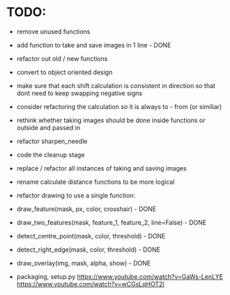 # TODO:

- remove unused functions
- add function to take and save images in 1 line - DONE
- refactor out old / new functions
- convert to object oriented design
- make sure that each shift calculation is consistent in direction so that dont need to keep swapping negative signs
- consider refactoring the calculation so it is always to - from (or similiar)
- rethink whether taking images should be done inside functions or outside and passed in

- refactor sharpen_needle
- code the cleanup stage

- replace / refactor all instances of taking and saving images
- rename calculate distance functions to be more logical

- refactor drawing to use a single function: 
- draw_feature(mask, px, color, crosshair) - DONE
- draw_two_features(mask, feature_1, feature_2, line=False) - DONE
- detect_centre_point(mask, color, threshold) - DONE
- detect_right_edge(mask, color, threshold) - DONE
- draw_overlay(img, mask, alpha, show) - DONE


- packaging, setup.py
https://www.youtube.com/watch?v=GaWs-LenLYE
https://www.youtube.com/watch?v=wCGsLqHOT2I